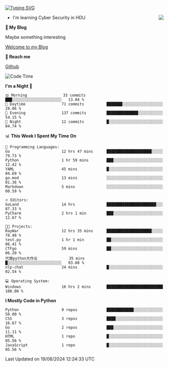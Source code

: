 [![Typing SVG](https://readme-typing-svg.herokuapp.com?font=Fira+Code&pause=1000&random=false&width=450&height=60&lines=Hello+%F0%9F%91%8B%F0%9F%8F%BB;I'm+JBNRZ)](https://git.io/typing-svg)

<a href="#">
  <img align="right" src="https://github-readme-stats.vercel.app/api?username=JBNRZ&show_icons=true&bg_color=15,f2f7fd,E0EAFC" />
</a>

- I'm learning Cyber Security in HDU

 **🌱 My Blog**

Maybe something interesting

[Welcome to my Blog](https://jbnrz.com.cn/)

 **💬 Reach me** 

[Github](https://github.com/JBNRZ)


<!--START_SECTION:waka-->
![Code Time](http://img.shields.io/badge/Code%20Time-549%20hrs%2050%20mins-blue)

**I'm a Night 🦉** 

```text
🌞 Morning                33 commits          ███░░░░░░░░░░░░░░░░░░░░░░   13.04 % 
🌆 Daytime                71 commits          ███████░░░░░░░░░░░░░░░░░░   28.06 % 
🌃 Evening                137 commits         ██████████████░░░░░░░░░░░   54.15 % 
🌙 Night                  12 commits          █░░░░░░░░░░░░░░░░░░░░░░░░   04.74 % 
```


📊 **This Week I Spent My Time On** 

```text
💬 Programming Languages: 
Go                       12 hrs 47 mins      ████████████████████░░░░░   79.73 % 
Python                   1 hr 59 mins        ███░░░░░░░░░░░░░░░░░░░░░░   12.42 % 
YAML                     45 mins             █░░░░░░░░░░░░░░░░░░░░░░░░   04.69 % 
go.mod                   13 mins             ░░░░░░░░░░░░░░░░░░░░░░░░░   01.36 % 
Markdown                 5 mins              ░░░░░░░░░░░░░░░░░░░░░░░░░   00.59 % 

🔥 Editors: 
GoLand                   14 hrs              ██████████████████████░░░   87.33 % 
PyCharm                  2 hrs 1 min         ███░░░░░░░░░░░░░░░░░░░░░░   12.67 % 

🐱‍💻 Projects: 
RayWar                   12 hrs 35 mins      ████████████████████░░░░░   78.48 % 
test.py                  1 hr 1 min          ██░░░░░░░░░░░░░░░░░░░░░░░   06.41 % 
CTFgo                    59 mins             ██░░░░░░░░░░░░░░░░░░░░░░░   06.20 % 
代做python大作业              35 mins             █░░░░░░░░░░░░░░░░░░░░░░░░   03.68 % 
nlp-chat                 24 mins             █░░░░░░░░░░░░░░░░░░░░░░░░   02.54 % 

💻 Operating System: 
Windows                  16 hrs 2 mins       █████████████████████████   100.00 % 
```

**I Mostly Code in Python** 

```text
Python                   9 repos             ████████████░░░░░░░░░░░░░   50.00 % 
CSS                      3 repos             ████░░░░░░░░░░░░░░░░░░░░░   16.67 % 
Go                       2 repos             ███░░░░░░░░░░░░░░░░░░░░░░   11.11 % 
HTML                     1 repo              █░░░░░░░░░░░░░░░░░░░░░░░░   05.56 % 
JavaScript               1 repo              █░░░░░░░░░░░░░░░░░░░░░░░░   05.56 % 
```




 Last Updated on 19/06/2024 12:24:33 UTC
<!--END_SECTION:waka-->
